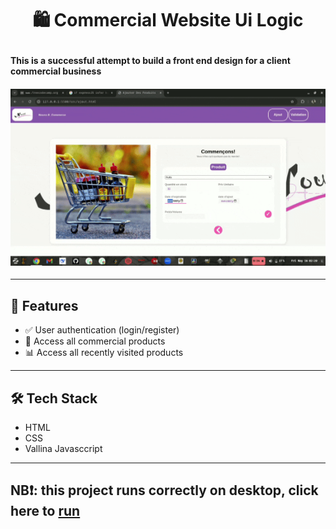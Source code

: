 # <p align="center">🛍 Commercial Website Ui Logic</p>

#### This is a successful attempt to build a front end design for a client commercial business
#### <p align="center"><img src="./img/InShot_20250516_023225975.gif"></p>

---

## 🚀 Features
- ✅ User authentication (login/register)
- 📖 Access all commercial products
- 📊 Access all recently visited products

---

## 🛠️ Tech Stack

- HTML
- CSS
- Vallina Javasccript

---

## NB❗: this project runs correctly on desktop, click here to [run](https://www.lionel-hue.github.io/commerce_website_frontend/src/login.html)
